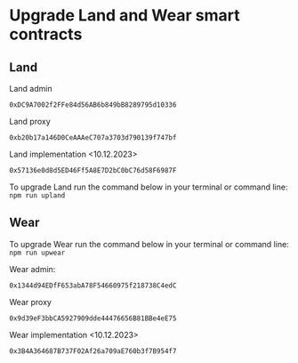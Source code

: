 # Upgrade Land and Wear smart contracts

## Land

Land admin

`0xDC9A7002f2FFe84d56AB6b849bB8289795d10336`

Land proxy

`0xb20b17a146D0CeAAAeC707a3703d790139f747bf`

Land implementation <10.12.2023>

`0x57136e0d8d5ED46Ff5A8E7D2bC0bC76d58F6987F`

To upgrade Land run the command below in your terminal or command line:
`npm run upland`

## Wear

To upgrade Wear run the command below in your terminal or command line:
`npm run upwear`

Wear admin:

`0x1344d94EDfF653abA78F54660975f218738C4edC`

Wear proxy

`0x9d39eF3bbCA5927909dde44476656B81BBe4eE75`

Wear implementation <10.12.2023>

`0x3B4A364687B737F02Af26a709aE760b3f7B954f7`
